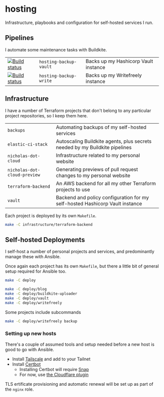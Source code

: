 # hosting

Infrastructure, playbooks and configuration for self-hosted services I run.

## Pipelines

I automate some maintenance tasks with Buildkite.

|                                                                                                                                                                           |                        |                                      |
| ------------------------------------------------------------------------------------------------------------------------------------------------------------------------- | ---------------------- | ------------------------------------ |
| [![Build status](https://badge.buildkite.com/c4820c1695baf489be6ca1eb3104096ac289c88602b1d91ac3.svg?branch=main)](https://buildkite.com/nchlswhttkr/hosting-backup-vault) | `hosting-backup-vault` | Backs up my Hashicorp Vault instance |
| [![Build status](https://badge.buildkite.com/8147d53ba87d1daeb8053ba266ab93c69984c51f9678fc0d56.svg?branch=main)](https://buildkite.com/nchlswhttkr/hosting-backup-write) | `hosting-backup-write` | Backs up my Writefreely instance     |

## Infrastructure

I have a number of Terraform projects that don't belong to any particular project repositories, so I keep them here.

|                              |                                                                              |
| ---------------------------- | ---------------------------------------------------------------------------- |
| `backups`                    | Automating backups of my self-hosted services                                |
| `elastic-ci-stack`           | Autoscaling Buildkite agents, plus secrets needed by my Buildkite pipelines  |
| `nicholas-dot-cloud`         | Infrastructure related to my personal website                                |
| `nicholas-dot-cloud-preview` | Generating previews of pull request changes to my personal website           |
| `terraform-backend`          | An AWS backend for all my other Terraform projects to use                    |
| `vault`                      | Backend and policy configuration for my self-hosted Hashicorp Vault instance |

Each project is deployed by its own `Makefile`.

```sh
make -C infrastructure/terraform-backend
```

<!-- TODO: Graph dependencies of Terraform base infrastructure (Vault, Backups) and embed via https://excalidraw.com/ -->

## Self-hosted Deployments

I self-host a number of personal projects and services, and predominantly manage these with Ansible.

Once again each project has its own `Makefile`, but there a little bit of general setup required for Ansible too.

```sh
make -C deploy

make -C deploy/blog
make -C deploy/buildkite-uploader
make -C deploy/vault
make -C deploy/writefreely
```

Some projects include subcommands

```sh
make -C deploy/writefreely backup
```

### Setting up new hosts

There's a couple of assumed tools and setup needed before a new host is good to go with Ansible.

- Install [Tailscale](https://tailscale.com/kb/1031/install-linux/) and add to your Tailnet
- Install [Certbot](https://certbot.eff.org/instructions)
  - Installing Certbot will require [Snap](https://snapcraft.io/docs/installing-snap-on-raspbian)
  - For now, use [the Cloudflare plugin](https://certbot-dns-cloudflare.readthedocs.io/en/stable/)

TLS ertificate provisioning and automatic renewal will be set up as part of the `nginx` role.
